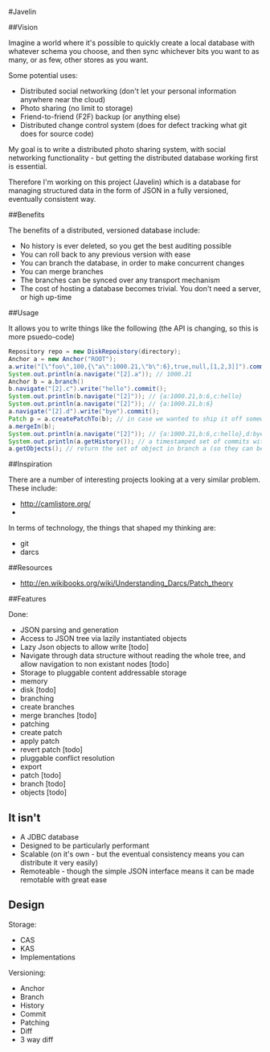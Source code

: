 #Javelin

##Vision

Imagine a world where it's possible to quickly create a local database with whatever schema you choose, and then sync 
whichever bits you want to as many, or as few, other stores as you want.

Some potential uses:

* Distributed social networking (don't let your personal information anywhere near the cloud)
* Photo sharing (no limit to storage)
* Friend-to-friend (F2F) backup (or anything else)
* Distributed change control system (does for defect tracking what git does for source code)

My goal is to write a distributed photo sharing system, with social networking functionality - but getting the distributed 
database working first is essential. 

Therefore I'm working on this project (Javelin) which is a database for managing structured data in the form of JSON 
in a fully versioned, eventually consistent way.

##Benefits

The benefits of a distributed, versioned database include:

* No history is ever deleted, so you get the best auditing possible
* You can roll back to any previous version with ease
* You can branch the database, in order to make concurrent changes
* You can merge branches 
* The branches can be synced over any transport mechanism
* The cost of hosting a database becomes trivial. You don't need a server, or high up-time

##Usage

It allows you to write things like the following (the API is changing, so this is more psuedo-code)

```java
Repository repo = new DiskRepoistory(directory);
Anchor a = new Anchor("ROOT");
a.write("[\"foo\",100,{\"a\":1000.21,\"b\":6},true,null,[1,2,3]]").commit();
System.out.println(a.navigate("[2].a")); // 1000.21
Anchor b = a.branch()
b.navigate("[2].c").write("hello").commit();
System.out.println(b.navigate("[2]")); // {a:1000.21,b:6,c:hello}
System.out.println(a.navigate("[2]")); // {a:1000.21,b:6}
a.navigate("[2].d").write("bye").commit();
Patch p = a.createPatchTo(b); // in case we wanted to ship it off somewhere
a.mergeIn(b);
System.out.println(a.navigate("[2]")); // {a:1000.21,b:6,c:hello},d:bye   
System.out.println(a.getHistory()); // a timestamped set of commits with parents
a.getObjects(); // return the set of object in branch a (so they can be shipped off elsewhere)
```
    
##Inspiration

There are a number of interesting projects looking at a very similar problem. These include:

* http://camlistore.org/
* <need to look these up>

In terms of technology, the things that shaped my thinking are:

* git
* darcs


##Resources

* http://en.wikibooks.org/wiki/Understanding_Darcs/Patch_theory
    
##Features

Done:

* JSON parsing and generation
* Access to JSON tree via lazily instantiated objects
 * Lazy Json objects to allow write [todo]
 * Navigate through data structure without reading the whole tree, and allow navigation to non existant nodes [todo]
* Storage to pluggable content addressable storage
 * memory 
 * disk [todo]
* branching
 * create branches
 * merge branches [todo]
* patching
 * create patch
 * apply patch
 * revert patch [todo]
 * pluggable conflict resolution
* export
 * patch [todo]
 * branch [todo]
 * objects [todo]


It isn't
--------

* A JDBC database
* Designed to be particularly performant
* Scalable (on it's own - but the eventual consistency means you can distribute it very easily)
* Remoteable - though the simple JSON interface means it can be made remotable with great ease

Design
------

Storage:

* CAS
* KAS
* Implementations

Versioning:

* Anchor
* Branch
* History
* Commit
* Patching
 * Diff
 * 3 way diff
